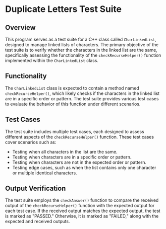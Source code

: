 # Duplicate Letters Test Suite

## Overview

This program serves as a test suite for a C++ class called `CharLinkedList`, designed to manage linked lists of characters. The primary objective of the test suite is to verify whether the characters in the linked list are the same, specifically assessing the functionality of the `checkRecurseHelper()` function implemented within the `CharLinkedList` class.

## Functionality

The `CharLinkedList` class is expected to contain a method named `checkRecurseHelper()`, which likely checks if the characters in the linked list are in a specific order or pattern. The test suite provides various test cases to evaluate the behavior of this function under different scenarios.

## Test Cases

The test suite includes multiple test cases, each designed to assess different aspects of the `checkRecurseHelper()` function. These test cases cover scenarios such as:

- Testing when all characters in the list are the same.
- Testing when characters are in a specific order or pattern.
- Testing when characters are not in the expected order or pattern.
- Testing edge cases, such as when the list contains only one character or multiple identical characters.

## Output Verification

The test suite employs the `checkAnswer()` function to compare the received output of the `checkRecurseHelper()` function with the expected output for each test case. If the received output matches the expected output, the test is marked as "PASSED." Otherwise, it is marked as "FAILED," along with the expected and received outputs.
